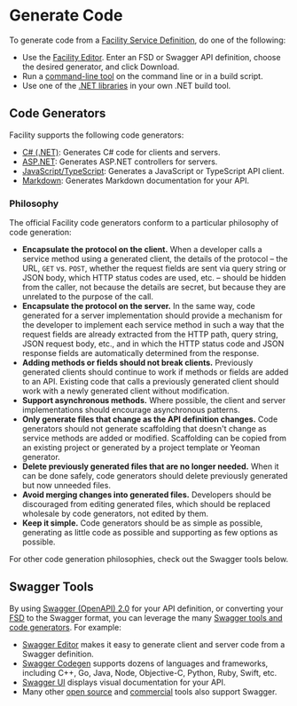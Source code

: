 # Generate Code

To generate code from a [Facility Service Definition](/define), do one of the following:

* Use the [Facility Editor](/editor). Enter an FSD or Swagger API definition, choose the desired generator, and click Download.
* Run a [command-line tool](/generate/tools) on the command line or in a build script.
* Use one of the [.NET libraries](https://github.com/FacilityApi) in your own .NET build tool.

## Code Generators

Facility supports the following code generators:

* [C# (.NET)](/generate/csharp): Generates C# code for clients and servers.
* [ASP.NET](/generate/aspnet): Generates ASP.NET controllers for servers.
* [JavaScript/TypeScript](/generate/javascript): Generates a JavaScript or TypeScript API client.
* [Markdown](/generate/markdown): Generates Markdown documentation for your API.

### Philosophy

The official Facility code generators conform to a particular philosophy of code generation:

* **Encapsulate the protocol on the client.** When a developer calls a service method using a generated client, the details of the protocol – the URL, `GET` vs. `POST`, whether the request fields are sent via query string or JSON body, which HTTP status codes are used, etc. – should be hidden from the caller, not because the details are secret, but because they are unrelated to the purpose of the call.
* **Encapsulate the protocol on the server.** In the same way, code generated for a server implementation should provide a mechanism for the developer to implement each service method in such a way that the request fields are already extracted from the HTTP path, query string, JSON request body, etc., and in which the HTTP status code and JSON response fields are automatically determined from the response.
* **Adding methods or fields should not break clients.** Previously generated clients should continue to work if methods or fields are added to an API. Existing code that calls a previously generated client should work with a newly generated client without modification.
* **Support asynchronous methods.** Where possible, the client and server implementations should encourage asynchronous patterns.
* **Only generate files that change as the API definition changes.** Code generators should not generate scaffolding that doesn't change as service methods are added or modified. Scaffolding can be copied from an existing project or generated by a project template or Yeoman generator.
* **Delete previously generated files that are no longer needed.** When it can be done safely, code generators should delete previously generated but now unneeded files.
* **Avoid merging changes into generated files.** Developers should be discouraged from editing generated files, which should be replaced wholesale by code generators, not edited by them.
* **Keep it simple.** Code generators should be as simple as possible, generating as little code as possible and supporting as few options as possible.

For other code generation philosophies, check out the Swagger tools below.

## Swagger Tools

By using [Swagger (OpenAPI) 2.0](/define/swagger) for your API definition, or converting your [FSD](/define/fsd) to the Swagger format, you can leverage the many [Swagger tools and code generators](http://swagger.io/tools/). For example:

* [Swagger Editor](http://swagger.io/swagger-editor/) makes it easy to generate client and server code from a Swagger definition.
* [Swagger Codegen](http://swagger.io/swagger-codegen/) supports dozens of languages and frameworks, including C++, Go, Java, Node, Objective-C, Python, Ruby, Swift, etc.
* [Swagger UI](http://swagger.io/swagger-ui/) displays visual documentation for your API.
* Many other [open source](http://swagger.io/open-source-integrations/) and [commercial](http://swagger.io/commercial-tools/) tools also support Swagger.
